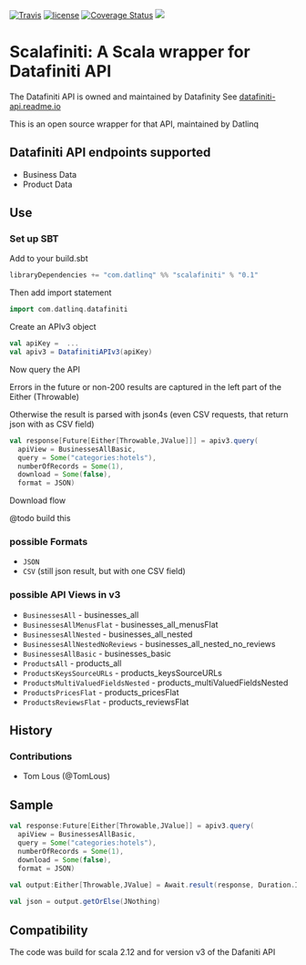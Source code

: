 [![Travis](https://img.shields.io/travis/datlinq/scalafiniti.svg)](https://travis-ci.org/datlinq/scalafiniti) 
[![license](https://img.shields.io/github/license/mashape/apistatus.svg)](https://github.com/datlinq/scalafiniti/blob/master/LICENSE) 
[![Coverage Status](https://coveralls.io/repos/github/datlinq/scalafiniti/badge.svg?branch=master)](https://coveralls.io/github/datlinq/scalafiniti?branch=master) 
[<img src="https://img.shields.io/maven-central/v/com.datlinq/scalafiniti.svg?label=latest%20release"/>](http://search.maven.org/#search%7Cga%7C1%7Ca%3A%22scalafiniti%22) 

# Scalafiniti: A Scala wrapper for Datafiniti API
The Datafiniti API is owned and maintained by Datafinity
See [datafiniti-api.readme.io](https://datafiniti-api.readme.io/)

This is an open source wrapper for that API, maintained by Datlinq

## Datafiniti API endpoints supported
- Business Data
- Product Data

## Use


### Set up SBT

Add to your build.sbt

```scala
libraryDependencies += "com.datlinq" %% "scalafiniti" % "0.1"
```

Then add import statement

```scala
import com.datlinq.datafiniti
```

Create an  APIv3 object

```scala
val apiKey =  ...
val apiv3 = DatafinitiAPIv3(apiKey)
```

Now query the API

Errors in the future or non-200 results are captured in the left part of the Either (Throwable)

Otherwise the result is parsed with json4s (even CSV requests, that return json with as CSV field) 

```scala
val response[Future[Either[Throwable,JValue]]] = apiv3.query(
  apiView = BusinessesAllBasic, 
  query = Some("categories:hotels"), 
  numberOfRecords = Some(1), 
  download = Some(false), 
  format = JSON)

```

Download flow

@todo build this

### possible Formats

* `JSON`
* `CSV` (still json result, but with one CSV field)

### possible API Views in v3

* `BusinessesAll` - businesses_all
* `BusinessesAllMenusFlat` - businesses_all_menusFlat
* `BusinessesAllNested` - businesses_all_nested
* `BusinessesAllNestedNoReviews` - businesses_all_nested_no_reviews
* `BusinessesAllBasic` - businesses_basic
* `ProductsAll` - products_all
* `ProductsKeysSourceURLs` - products_keysSourceURLs
* `ProductsMultiValuedFieldsNested` - products_multiValuedFieldsNested
* `ProductsPricesFlat` - products_pricesFlat
* `ProductsReviewsFlat` - products_reviewsFlat

## History

### Contributions
- Tom Lous (@TomLous) 

## Sample

```scala
val response:Future[Either[Throwable,JValue]] = apiv3.query(
  apiView = BusinessesAllBasic, 
  query = Some("categories:hotels"), 
  numberOfRecords = Some(1), 
  download = Some(false), 
  format = JSON)
  
val output:Either[Throwable,JValue] = Await.result(response, Duration.Inf)

val json = output.getOrElse(JNothing)
```

## Compatibility

The code was build for scala 2.12 and for version v3 of the Dafaniti API